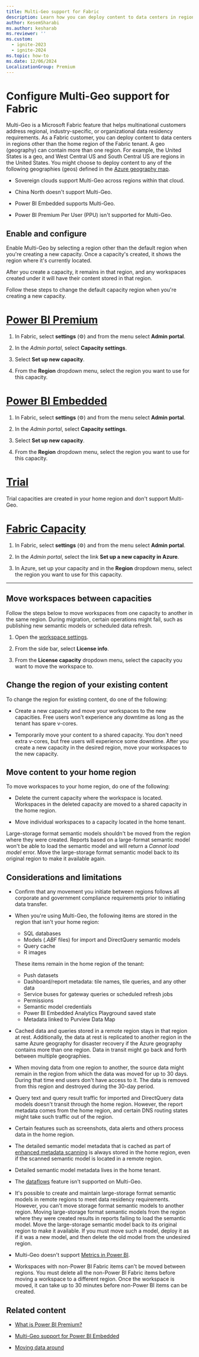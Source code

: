 ```yaml
---
title: Multi-Geo support for Fabric
description: Learn how you can deploy content to data centers in regions other than the home region of the Fabric tenant.
author: KesemSharabi
ms.author: kesharab
ms.reviewer: ''
ms.custom:
  - ignite-2023
  - ignite-2024
ms.topic: how-to
ms.date: 12/06/2024
LocalizationGroup: Premium
---
```


# Configure Multi-Geo support for Fabric

Multi-Geo is a Microsoft Fabric feature that helps multinational customers address regional, industry-specific, or organizational data residency requirements. As a Fabric customer, you can deploy content to data centers in regions other than the home region of the Fabric tenant. A geo (geography) can contain more than one region. For example, the United States is a geo, and West Central US and South Central US are regions in the United States. You might choose to deploy content to any of the following geographies (geos) defined in the [Azure geography map](https://azure.microsoft.com/global-infrastructure/geographies/).

* Sovereign clouds support Multi-Geo across regions within that cloud.

* China North doesn't support Multi-Geo.

* Power BI Embedded supports Multi-Geo.

* Power BI Premium Per User (PPU) isn't supported for Multi-Geo.

## Enable and configure

Enable Multi-Geo by selecting a region other than the default region when you're creating a new capacity. Once a capacity's created, it shows the region where it's currently located.

After you create a capacity, it remains in that region, and any workspaces created under it will have their content stored in that region. 

Follow these steps to change the default capacity region when you're creating a new capacity.

# [Power BI Premium](#tab/power-bi-premium)

1. In Fabric, select **settings** (&#9881;) and from the menu select **Admin portal**.

2. In the *Admin portal*, select **Capacity settings**.

3. Select **Set up new capacity**.

4. From the **Region** dropdown menu, select the region you want to use for this capacity.

# [Power BI Embedded](#tab/power-bi-embedded)

1. In Fabric, select **settings** (&#9881;) and from the menu select **Admin portal**.

2. In the *Admin portal*, select **Capacity settings**.

3. Select **Set up new capacity**.

4. From the **Region** dropdown menu, select the region you want to use for this capacity.

# [Trial](#tab/trial)

Trial capacities are created in your home region and don't support Multi-Geo.

# [Fabric Capacity](#tab/fabric-capacity)

1. In Fabric, select **settings** (&#9881;) and from the menu select **Admin portal**.

2. In the *Admin portal*, select the link **Set up a new capacity in Azure**.

3. In Azure, set up your capacity and in the **Region** dropdown menu, select the region you want to use for this capacity.

---

## Move workspaces between capacities

Follow the steps below to move workspaces from one capacity to another in the same region. During migration, certain operations might fail, such as publishing new semantic models or scheduled data refresh.

1. Open the [workspace settings](../get-started/workspaces.md#workspace-settings).

2. From the side bar, select **License info**.

3. From the **License capacity** dropdown menu, select the capacity you want to move the workspace to.

## Change the region of your existing content

To change the region for existing content, do one of the following:

* Create a new capacity and move your workspaces to the new capacities. Free users won't experience any downtime as long as the tenant has spare v-cores.

* Temporarily move your content to a shared capacity. You don't need extra v-cores, but free users will experience some downtime. After you create a new capacity in the desired region, move your workspaces to the new capacity.

## Move content to your home region

To move workspaces to your home region, do one of the following:

* Delete the current capacity where the workspace is located. Workspaces in the deleted capacity are moved to a shared capacity in the home region.

* Move individual workspaces to a capacity located in the home tenant.

Large-storage format semantic models shouldn't be moved from the region where they were created. Reports based on a large-format semantic model won't be able to load the semantic model and will return a *Cannot load model* error. Move the large-storage format semantic model back to its original region to make it available again.

## Considerations and limitations

* Confirm that any movement you initiate between regions follows all corporate and government compliance requirements prior to initiating data transfer.

* When you're using Multi-Geo, the following items are stored in the region that isn't your home region:
    * SQL databases
    * Models (*.ABF* files) for import and DirectQuery semantic models
    * Query cache
    * R images

    These items remain in the home region of the tenant:
    * Push datasets
    * Dashboard/report metadata: tile names, tile queries, and any other data
    * Service buses for gateway queries or scheduled refresh jobs
    * Permissions
    * Semantic model credentials
    * Power BI Embedded Analytics Playground saved state
    * Metadata linked to Purview Data Map

* Cached data and queries stored in a remote region stays in that region at rest. Additionally, the data at rest is replicated to another region in the same Azure geography for disaster recovery if the Azure geography contains more than one region. Data in transit might go back and forth between multiple geographies.

* When moving data from one region to another, the source data might remain in the region from which the data was moved for up to 30 days. During that time end users don't have access to it. The data is removed from this region and destroyed during the 30-day period.

* Query text and query result traffic for imported and DirectQuery data models doesn't transit through the home region. However, the report metadata comes from the home region, and certain DNS routing states might take such traffic out of the region.

* Certain features such as screenshots, data alerts and others process data in the home region.

* The detailed semantic model metadata that is cached as part of [enhanced metadata scanning](/power-bi/enterprise/service-admin-metadata-scanning) is always stored in the home region, even if the scanned semantic model is located in a remote region.
  
* Detailed semantic model metadata lives in the home tenant.

* The [dataflows](/power-bi/transform-model/dataflows/dataflows-introduction-self-service) feature isn't supported on Multi-Geo.

* It's possible to create and maintain large-storage format semantic models in remote regions to meet data residency requirements. However, you can't move storage format semantic models to another region. Moving large-storage format semantic models from the region where they were created results in reports failing to load the semantic model. Move the large-storage semantic model back to its original region to make it available. If you must move such a model, deploy it as if it was a new model, and then delete the old model from the undesired region.

* Multi-Geo doesn't support [Metrics in Power BI](/power-bi/create-reports/service-goals-introduction).

* Workspaces with non-Power BI Fabric items can't be moved between regions. You must delete all the non-Power BI Fabric items before moving a workspace to a different region. Once the workspace is moved, it can take up to 30 minutes before non-Power BI items can be created.

## Related content

* [What is Power BI Premium?](/power-bi/enterprise/service-premium-what-is)

* [Multi-Geo support for Power BI Embedded](/power-bi/developer/embedded/embedded-multi-geo)

* [Moving data around](portal-workspaces.md#moving-data-around)
